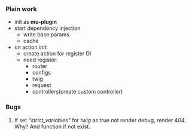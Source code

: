 ### Plain work

 - init as **mu-plugin**
 - start dependency injection
    - write base params  
    - cache
 - on action *init*:
    - create action for register DI
    - need register:  
        - router
        - configs
        - twig
        - request
        - controllers(create custom controller)
### Bugs
 1. If set *"strict_variables"* for *twig* as true not render debug, render 404. Why? And function if not exist.

